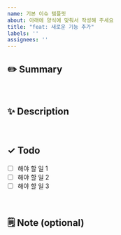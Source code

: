 ```yaml
---
name: 기본 이슈 템플릿
about: 아래에 양식에 맞춰서 작성해 주세요
title: "feat: 새로운 기능 추가"
labels: ''
assignees: ''
---
```


## ✏️ Summary
<!-- 요약 예시: -->

<br>

## ✨ Description
<!-- 설명 예시: -->

<br>

## ✓ Todo
- [ ] 해야 할 일 1
- [ ] 해야 할 일 2 
- [ ] 해야 할 일 3

<br>

## 🗒️ Note (optional)
<!--  추가 필요한 사항이나 하고픈 말 -->
<!--  reference 등 입력 -->
